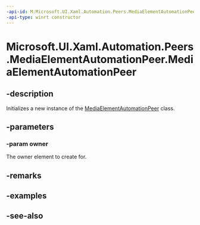 ```yaml
---
-api-id: M:Microsoft.UI.Xaml.Automation.Peers.MediaElementAutomationPeer.#ctor(Microsoft.UI.Xaml.Controls.MediaElement)
-api-type: winrt constructor
---
```


<!-- Method syntax
public MediaElementAutomationPeer(Windows.UI.Xaml.Controls.MediaElement owner)
-->

# Microsoft.UI.Xaml.Automation.Peers.MediaElementAutomationPeer.MediaElementAutomationPeer

## -description
Initializes a new instance of the [MediaElementAutomationPeer](mediaelementautomationpeer.md) class.

## -parameters
### -param owner
The owner element to create for.

## -remarks

## -examples

## -see-also
